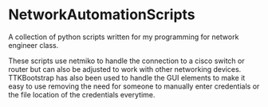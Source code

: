 # NetworkAutomationScripts
A collection of python scripts written for my programming for network engineer class.

These scripts use netmiko to handle the connection to a cisco switch or router but can also be adjusted to work with other networking devices.
TTKBootstrap has also been used to handle the GUI elements to make it easy to use removing the need for someone to manually enter credentials or the file location of the credentials everytime.
